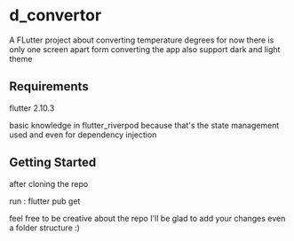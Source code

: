 # d_convertor

A FLutter project about converting temperature degrees for now there is only one screen apart form converting the app also support dark and light theme

## Requirements

flutter 2.10.3

basic knowledge in flutter_riverpod 
    because that's the state management used and even for dependency injection

## Getting Started

after cloning the repo 

run : flutter pub get 

feel free to be creative about the repo I'll be glad to add your changes even a folder structure :)
